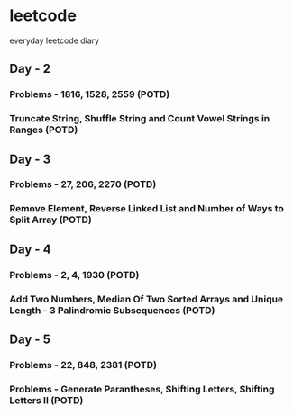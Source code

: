 # leetcode
everyday leetcode diary

## Day - 2
### Problems - 1816, 1528, 2559 (POTD)
### Truncate String, Shuffle String and Count Vowel Strings in Ranges (POTD)

## Day - 3
### Problems - 27, 206, 2270 (POTD)
### Remove Element, Reverse Linked List and Number of Ways to Split Array (POTD)

## Day - 4
### Problems - 2, 4, 1930 (POTD)
### Add Two Numbers, Median Of Two Sorted Arrays and Unique Length - 3 Palindromic Subsequences (POTD)

## Day - 5 
### Problems - 22, 848, 2381 (POTD)
### Problems - Generate Parantheses, Shifting Letters, Shifting Letters II (POTD)
